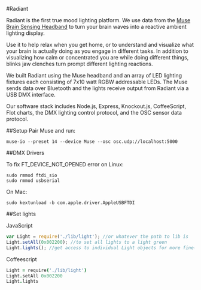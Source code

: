 #Radiant

Radiant is the first true mood lighting platform.  We use data from the [Muse Brain Sensing Headband](http://www.choosemuse.com/)  to turn your brain waves into a reactive ambient lighting display.  

Use it to help relax when you get home, or to understand and visualize what your brain is actually doing as you engage in different tasks.  In addition to visualizing how calm or concentrated you are while doing different things, blinks jaw clenches turn prompt different lighting reactions.

We built Radiant using the Muse headband and an array of LED lighting fixtures each consisting of 7x10 watt RGBW addressable LEDs.  The Muse sends data over Bluetooth and the lights receive output from Radiant via a USB DMX interface.

Our software stack includes Node.js, Express, Knockout.js, CoffeeScript, Flot charts, the DMX lighting control protocol, and the OSC sensor data protocol.

##Setup
Pair Muse and run:
````
muse-io --preset 14 --device Muse --osc osc.udp://localhost:5000
````
##DMX Drivers

To fix FT_DEVICE_NOT_OPENED error on Linux:
````
sudo rmmod ftdi_sio  
sudo rmmod usbserial
````

On Mac:
````
sudo kextunload -b com.apple.driver.AppleUSBFTDI
````

##Set lights

JavaScript
```javascript
var Light = require('./lib/light'); //or whatever the path to lib is
Light.setAll(0x002200); //to set all lights to a light green
Light.lights(); //get access to individual Light objects for more fine-grained control
```

Coffeescript
```coffeescript
Light = require('./lib/light')
Light.setAll 0x002200
Light.lights
```
